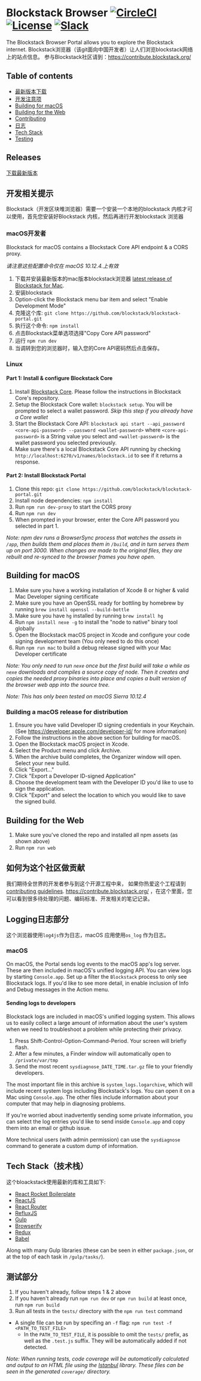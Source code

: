# Blockstack Browser [![CircleCI](https://img.shields.io/circleci/project/blockstack/blockstack-browser/master.svg)](https://circleci.com/gh/blockstack/blockstack-portal/tree/master) [![License](https://img.shields.io/github/license/blockstack/blockstack-portal.svg)](https://github.com/blockstack/blockstack-portal/blob/master/LICENSE.md) [![Slack](http://chat.blockstack.org/badge.svg)](http://chat.blockstack.org/)

The Blockstack Browser Portal allows you to explore the Blockstack internet.
Blockstack浏览器（该git面向中国开发者）让人们浏览blockstack网络上的站点信息。
参与Blockstack社区请到：https://contribute.blockstack.org/ 

## Table of contents

- [最新版本下载](#最新版本下载)
- [开发注意项](#开发注意项)
- [Building for macOS](#building-for-macos)
- [Building for the Web](#building-for-the-web)
- [Contributing](#contributing)
- [日志](#日志)
- [Tech Stack](#技术栈)
- [Testing](#testing)

## Releases

[下载最新版本](https://github.com/blockstack/blockstack-portal/releases)

## 开发相关提示

Blockstack（开发区块堆浏览器）需要一个安装一个本地的blockstack 内核才可以使用，首先您安装好Blockstack 内核，然后再进行开发blockstack 浏览器

### macOS开发者

Blockstack for macOS contains a Blockstack Core API endpoint & a CORS proxy.

*请注意这些配置命令仅在 macOS 10.12.4.上有效*

1. 下载并安装最新版本的mac版本blockstack浏览器 [latest release of Blockstack for Mac](https://github.com/blockstack/blockstack-portal/releases).
1. 安装blockstack
1. Option-click the Blockstack menu bar item and select "Enable Development Mode"
1. 克隆这个库: `git clone https://github.com/blockstack/blockstack-portal.git`
1. 执行这个命令: `npm install`
1. 点击Blockstack菜单选项选择"Copy Core API password"
1. 运行 `npm run dev`
1. 当调转到您的浏览器时，输入您的Core API密码然后点击保存。

### Linux

#### Part 1: Install & configure Blockstack Core

1. Install [Blockstack Core](https://github.com/blockstack/blockstack-core). Please follow the instructions in Blockstack Core's repository.
1. Setup the Blockstack Core wallet: `blockstack setup`. You will be prompted to select a wallet password. *Skip this step if you already have a Core wallet*
1. Start the Blockstack Core API: `blockstack api start --api_password <core-api-password> --password <wallet-password>` where `<core-api-password>` is a String value you select and `<wallet-password>` is the wallet password you selected previously.
1. Make sure there's a local Blockstack Core API running by checking `http://localhost:6270/v1/names/blockstack.id` to see if it returns a response.

#### Part 2: Install Blockstack Portal

1. Clone this repo: `git clone https://github.com/blockstack/blockstack-portal.git`
1. Install node dependencies: `npm install`
1. Run `npm run dev-proxy` to start the CORS proxy
1. Run `npm run dev`
1. When prompted in your browser, enter the Core API password you selected in part 1.


*Note: npm dev runs a BrowserSync process that watches the assets in `/app`, then builds them and places them in `/build`, and in turn serves them up on port 3000. When changes are made to the original files, they are rebuilt and re-synced to the browser frames you have open.*


## Building for macOS

1. Make sure you have a working installation of Xcode 8 or higher & valid Mac Developer signing certificate
1. Make sure you have an OpenSSL ready for bottling by homebrew by running `brew install openssl --build-bottle`
1. Make sure you have `hg` installed by running `brew install hg`
1. Run `npm install nexe -g` to install the "node to native" binary tool globally
1. Open the Blockstack macOS project in Xcode and configure your code signing development team (You only need to do this once)
1. Run `npm run mac` to build a debug release signed with your Mac Developer certificate

*Note: You only need to run `nexe` once but the first build will take a while as `nexe` downloads and compiles a source copy of node. Then it creates and copies the needed proxy binaries into place and copies a built version of the browser web app into the source tree.*

*Note: This has only been tested on macOS Sierra 10.12.4*

### Building a macOS release for distribution

1. Ensure you have valid Developer ID signing credentials in your Keychain. (See https://developer.apple.com/developer-id/ for more information)
1. Follow the instructions in the above section for building for macOS.
1. Open the Blockstack macOS project in Xcode.
1. Select the Product menu and click Archive.
1. When the archive build completes, the Organizer window will open. Select your new build.
1. Click "Export..."
1. Click "Export a Developer ID-signed Application"
1. Choose the development team with the Developer ID you'd like to use to sign the application.
1. Click "Export" and select the location to which you would like to save the signed build.


## Building for the Web

1. Make sure you've cloned the repo and installed all npm assets (as shown above)
1. Run `npm run web`


## 如何为这个社区做贡献

我们期待全世界的开发者参与到这个开源工程中来，
如果你热爱这个工程请到 [contributing guidelines](/CONTRIBUTING.md). https://contribute.blockstack.org/ ，在这个里面，您可以看到很多待处理的问题、编码标准、开发相关的笔记记录。
## Logging日志部分

这个浏览器使用`log4js`作为日志，macOS 应用使用`os_log` 作为日志。

### macOS

On macOS, the Portal sends log events to the macOS
app's log server. These are then included in macOS's unified logging API. You
can view logs by starting `Console.app`. Set up a filter the `Blockstack` process
to only see Blockstack logs. If you'd like to see more detail, in enable inclusion
of Info and Debug messages in the Action menu.

#### Sending logs to developers

Blockstack logs are included in macOS's unified logging system. This allows
us to easily collect a large amount of information about the user's system when
we need to troubleshoot a problem while protecting their privacy.

1. Press Shift-Control-Option-Command-Period. Your screen will briefly flash.
2. After a few minutes, a Finder window will automatically open to `/private/var/tmp`
3. Send the most recent `sysdiagnose_DATE_TIME.tar.gz` file to your friendly developers.

The most important file in this archive is `system_logs.logarchive`, which will
include recent system logs including Blockstack's logs. You can open it on
a Mac using `Console.app`. The other files include information about your computer
that may help in diagnosing problems.

If you're worried about inadvertently sending some private information,
you can select the log entries you'd like to send inside `Console.app` and copy
them into an email or github issue.

More technical users (with admin permission) can use the `sysdiagnose` command
to generate a custom dump of information.

## Tech Stack（技术栈）

这个bloackstack使用最新的库和工具如下:

- [React Rocket Boilerplate](https://github.com/jakemmarsh/react-rocket-boilerplate)
- [ReactJS](https://github.com/facebook/react)
- [React Router](https://github.com/rackt/react-router)
- [RefluxJS](https://github.com/spoike/refluxjs)
- [Gulp](http://gulpjs.com/)
- [Browserify](http://browserify.org/)
- [Redux](https://github.com/reactjs/redux)
- [Babel](https://github.com/babel/babel)

Along with many Gulp libraries (these can be seen in either `package.json`, or at the top of each task in `/gulp/tasks/`).


## 测试部分

1. If you haven't already, follow steps 1 & 2 above
2. If you haven't already run `npm run dev` or `npm run build` at least once, run `npm run build`
3. Run all tests in the `tests/` directory with the `npm run test` command
  * A single file can be run by specifing an `-f` flag: `npm run test -f <PATH_TO_TEST_FILE>`
    * In the `PATH_TO_TEST_FILE`, it is possible to omit the `tests/` prefix, as well as the `.test.js` suffix. They will be automatically added if not detected.

*Note: When running tests, code coverage will be automatically calculated and output to an HTML file using the [Istanbul](https://github.com/gotwarlost/istanbul) library. These files can be seen in the generated `coverage/` directory.*
